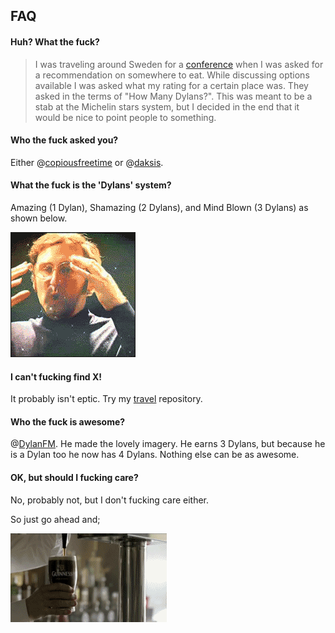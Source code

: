 ## FAQ

#### Huh? What the fuck?

> I was traveling around Sweden for a [conference](http://nordicruby.org) when I was asked for a recommendation on somewhere to eat.
> While discussing options available I was asked what my rating for a certain place was. They asked in the terms of "How Many Dylans?".
> This was meant to be a stab at the Michelin stars system, but I decided in the end that it would be nice to point people to something.

#### Who the fuck asked you?

Either @[copiousfreetime](https://github.com/copiousfreetime) or @[daksis](https://github.com/daksis).

#### What the fuck is the 'Dylans' system?

Amazing (1 Dylan), Shamazing (2 Dylans), and Mind Blown (3 Dylans) as shown below.

![](https://github.com/dylanegan/howmanydylans/raw/master/mind.blown.gif)

#### I can't fucking find X!

It probably isn't eptic. Try my [travel](https://github.com/dylanegan/travel) repository.

#### Who the fuck is awesome?

@[DylanFM](https://github.com/DylanFM). He made the lovely imagery. He earns 3 Dylans, but because he is a Dylan too he now has 4 Dylans. Nothing else can be as awesome.

#### OK, but should I fucking care?

No, probably not, but I don't fucking care either.

So just go ahead and;

![](https://github.com/dylanegan/howmanydylans/raw/master/deal.with.it.gif)
